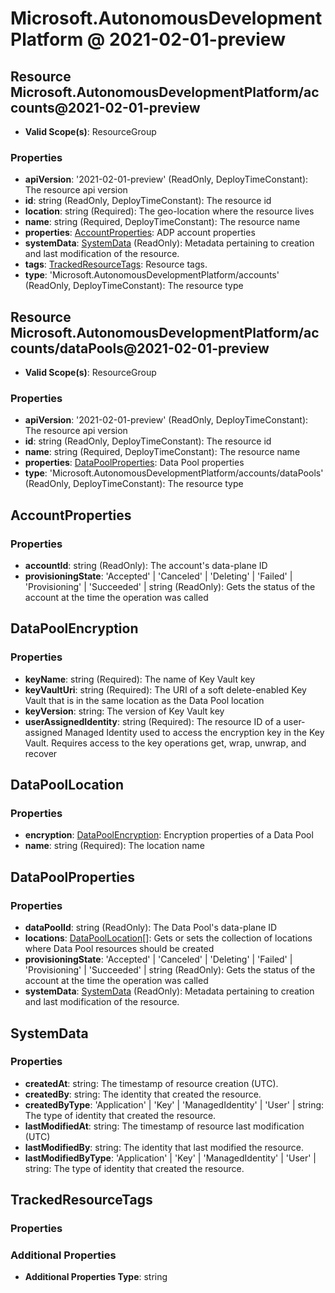 # Microsoft.AutonomousDevelopmentPlatform @ 2021-02-01-preview

## Resource Microsoft.AutonomousDevelopmentPlatform/accounts@2021-02-01-preview
* **Valid Scope(s)**: ResourceGroup
### Properties
* **apiVersion**: '2021-02-01-preview' (ReadOnly, DeployTimeConstant): The resource api version
* **id**: string (ReadOnly, DeployTimeConstant): The resource id
* **location**: string (Required): The geo-location where the resource lives
* **name**: string (Required, DeployTimeConstant): The resource name
* **properties**: [AccountProperties](#accountproperties): ADP account properties
* **systemData**: [SystemData](#systemdata) (ReadOnly): Metadata pertaining to creation and last modification of the resource.
* **tags**: [TrackedResourceTags](#trackedresourcetags): Resource tags.
* **type**: 'Microsoft.AutonomousDevelopmentPlatform/accounts' (ReadOnly, DeployTimeConstant): The resource type

## Resource Microsoft.AutonomousDevelopmentPlatform/accounts/dataPools@2021-02-01-preview
* **Valid Scope(s)**: ResourceGroup
### Properties
* **apiVersion**: '2021-02-01-preview' (ReadOnly, DeployTimeConstant): The resource api version
* **id**: string (ReadOnly, DeployTimeConstant): The resource id
* **name**: string (Required, DeployTimeConstant): The resource name
* **properties**: [DataPoolProperties](#datapoolproperties): Data Pool properties
* **type**: 'Microsoft.AutonomousDevelopmentPlatform/accounts/dataPools' (ReadOnly, DeployTimeConstant): The resource type

## AccountProperties
### Properties
* **accountId**: string (ReadOnly): The account's data-plane ID
* **provisioningState**: 'Accepted' | 'Canceled' | 'Deleting' | 'Failed' | 'Provisioning' | 'Succeeded' | string (ReadOnly): Gets the status of the account at the time the operation was called

## DataPoolEncryption
### Properties
* **keyName**: string (Required): The name of Key Vault key
* **keyVaultUri**: string (Required): The URI of a soft delete-enabled Key Vault that is in the same location as the Data Pool location
* **keyVersion**: string: The version of Key Vault key
* **userAssignedIdentity**: string (Required): The resource ID of a user-assigned Managed Identity used to access the encryption key in the Key Vault. Requires access to the key operations get, wrap, unwrap, and recover

## DataPoolLocation
### Properties
* **encryption**: [DataPoolEncryption](#datapoolencryption): Encryption properties of a Data Pool
* **name**: string (Required): The location name

## DataPoolProperties
### Properties
* **dataPoolId**: string (ReadOnly): The Data Pool's data-plane ID
* **locations**: [DataPoolLocation](#datapoollocation)[]: Gets or sets the collection of locations where Data Pool resources should be created
* **provisioningState**: 'Accepted' | 'Canceled' | 'Deleting' | 'Failed' | 'Provisioning' | 'Succeeded' | string (ReadOnly): Gets the status of the account at the time the operation was called
* **systemData**: [SystemData](#systemdata) (ReadOnly): Metadata pertaining to creation and last modification of the resource.

## SystemData
### Properties
* **createdAt**: string: The timestamp of resource creation (UTC).
* **createdBy**: string: The identity that created the resource.
* **createdByType**: 'Application' | 'Key' | 'ManagedIdentity' | 'User' | string: The type of identity that created the resource.
* **lastModifiedAt**: string: The timestamp of resource last modification (UTC)
* **lastModifiedBy**: string: The identity that last modified the resource.
* **lastModifiedByType**: 'Application' | 'Key' | 'ManagedIdentity' | 'User' | string: The type of identity that created the resource.

## TrackedResourceTags
### Properties
### Additional Properties
* **Additional Properties Type**: string

